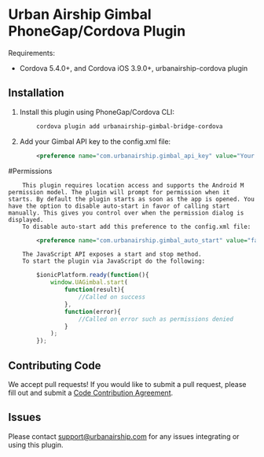 # Urban Airship Gimbal PhoneGap/Cordova Plugin

Requirements:
 - Cordova 5.4.0+, and Cordova iOS 3.9.0+, urbanairship-cordova plugin

## Installation

1. Install this plugin using PhoneGap/Cordova CLI:

```xml		
        cordova plugin add urbanairship-gimbal-bridge-cordova
```

2. Add your Gimbal API key to the config.xml file:

```xml		
        <preference name="com.urbanairship.gimbal_api_key" value="Your Gimbal API Key" />
```

#Permissions

		This plugin requires location access and supports the Android M permission model. The plugin will prompt for permission when it starts. By default the plugin starts as soon as the app is opened. You have the option to disable auto-start in favor of calling start manually. This gives you control over when the permission dialog is displayed.
		To disable auto-start add this preference to the config.xml file:

```xml		
		<preference name="com.urbanairship.gimbal_auto_start" value="false" />
```		

		The JavaScript API exposes a start and stop method.
		To start the plugin via JavaScript do the following:
		
```javascript
		$ionicPlatform.ready(function(){
			window.UAGimbal.start(
				function(result){
					//Called on success
				},
				function(error){
					//Called on error such as permissions denied
				}
			);
		});
```

## Contributing Code

We accept pull requests! If you would like to submit a pull request, please fill out and submit a
[Code Contribution Agreement](http://docs.urbanairship.com/contribution-agreement.html).

## Issues

Please contact support@urbanairship.com for any issues integrating or using this plugin.
